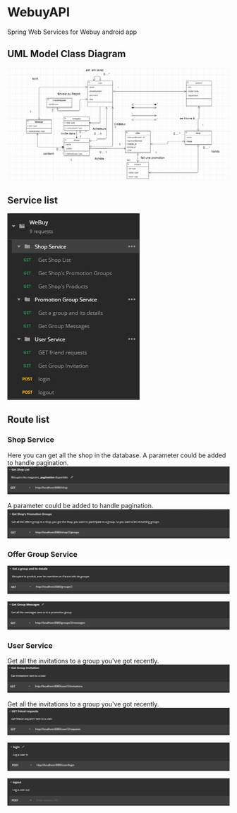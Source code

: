 # WebuyAPI
Spring Web Services for Webuy android app

## UML Model Class Diagram

![Class diagram](apidoc/model.png)

## Service list
![WebService List](apidoc/services.png)

## Route list

### Shop Service

Here you can get all the shop in the database.
A parameter could be added to handle pagination.
![get the shop list](apidoc/shopList.png)

A parameter could be added to handle pagination.
![get existing groups in a shop](apidoc/shopGroupList.png)

### Offer Group Service

![get the shop list](apidoc/groupDetail.png)

![get the shop list](apidoc/groupMessages.png)

### User Service

Get all the invitations to a group you've got recently.
![get your invitations](apidoc/invitation.png)

Get all the invitations to a group you've got recently.
![get you friend request](apidoc/friendRequest.png)

![log the user in](apidoc/login.png)

![log the user out](apidoc/logout.png)